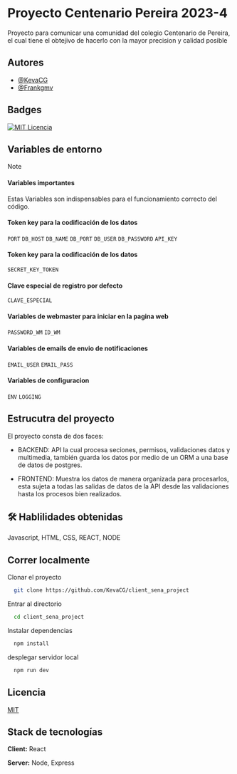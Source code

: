 
# Proyecto Centenario Pereira 2023-4

Proyecto para comunicar una comunidad del colegio Centenario de Pereira, el cual tiene el obtejivo de hacerlo con la mayor precision y calidad posible


## Autores

- [@KevaCG](https://github.com/KevaCG)
- [@Frankgmv](https://github.com/frankgmv)


## Badges

[![MIT Licencia](https://img.shields.io/badge/License-MIT-green.svg)](https://choosealicense.com/licenses/mit/)

## Variables de entorno 

>[!Note]
>#### Variables importantes
>Estas Variables son indispensables para el funcionamiento correcto del código.


#### Token key para la codificación de los datos

`PORT`
`DB_HOST`
`DB_NAME`
`DB_PORT`
`DB_USER`
`DB_PASSWORD`
`API_KEY`

#### Token key para la codificación de los datos

`SECRET_KEY_TOKEN`

#### Clave especial de registro por defecto

`CLAVE_ESPECIAL`

#### Variables de webmaster para iniciar en la pagina web

`PASSWORD_WM`
`ID_WM`


#### Variables de emails de envio de notificaciones

`EMAIL_USER`
`EMAIL_PASS`
#### Variables de configuracion
`ENV`
`LOGGING`


## Estrucutra del proyecto

El proyecto consta de dos faces:
- BACKEND: API la cual procesa seciones, permisos, validaciones datos y multimedia, también guarda los datos por medio de un ORM a una base de datos de postgres.

- FRONTEND: Muestra los datos de manera organizada para procesarlos, esta sujeta a todas las salidas de datos de la API desde las validaciones hasta los procesos bien realizados.






## 🛠 Hablilidades obtenidas
Javascript, HTML, CSS, REACT, NODE


## Correr localmente

Clonar el proyecto

```bash
  git clone https://github.com/KevaCG/client_sena_project
```


Entrar al directorio

```bash
  cd client_sena_project
```

Instalar dependencias

```bash
  npm install
```

desplegar servidor local

```bash
  npm run dev
```


## Licencia

[MIT](https://choosealicense.com/licenses/mit/)


## Stack de tecnologías

**Client:** React

**Server:** Node, Express

